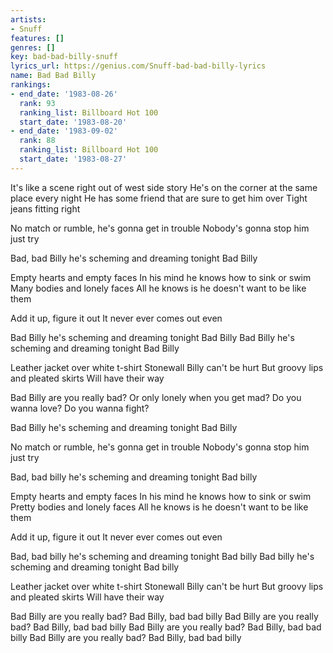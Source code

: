 ```yaml
---
artists:
- Snuff
features: []
genres: []
key: bad-bad-billy-snuff
lyrics_url: https://genius.com/Snuff-bad-bad-billy-lyrics
name: Bad Bad Billy
rankings:
- end_date: '1983-08-26'
  rank: 93
  ranking_list: Billboard Hot 100
  start_date: '1983-08-20'
- end_date: '1983-09-02'
  rank: 88
  ranking_list: Billboard Hot 100
  start_date: '1983-08-27'
---
```

It's like a scene right out of west side story
He's on the corner at the same place every night
He has some friend that are sure to get him over
Tight jeans fitting right

No match or rumble, he's gonna get in trouble
Nobody's gonna stop him just try

Bad, bad Billy he's scheming and dreaming tonight
Bad Billy

Empty hearts and empty faces
In his mind he knows how to sink or swim
Many bodies and lonely faces
All he knows is he doesn't want to be like them

Add it up, figure it out
It never ever comes out even

Bad Billy he's scheming and dreaming tonight
Bad Billy
Bad Billy he's scheming and dreaming tonight
Bad Billy

Leather jacket over white t-shirt
Stonewall Billy can't be hurt
But groovy lips and pleated skirts
Will have their way

Bad Billy are you really bad?
Or only lonely when you get mad?
Do you wanna love?
Do you wanna fight?

Bad Billy he's scheming and dreaming tonight
Bad Billy

No match or rumble, he's gonna get in trouble
Nobody's gonna stop him just try

Bad, bad billy he's scheming and dreaming tonight
Bad billy

Empty hearts and empty faces
In his mind he knows how to sink or swim
Pretty bodies and lonely faces
All he knows is he doesn't want to be like them

Add it up, figure it out
It never ever comes out even

Bad, bad billy he's scheming and dreaming tonight
Bad billy
Bad billy he's scheming and dreaming tonight
Bad billy

Leather jacket over white t-shirt
Stonewall Billy can't be hurt
But groovy lips and pleated skirts
Will have their way

Bad Billy are you really bad?
Bad Billy, bad bad billy
Bad Billy are you really bad?
Bad Billy, bad bad billy
Bad Billy are you really bad?
Bad Billy, bad bad billy
Bad Billy are you really bad?
Bad Billy, bad bad billy
